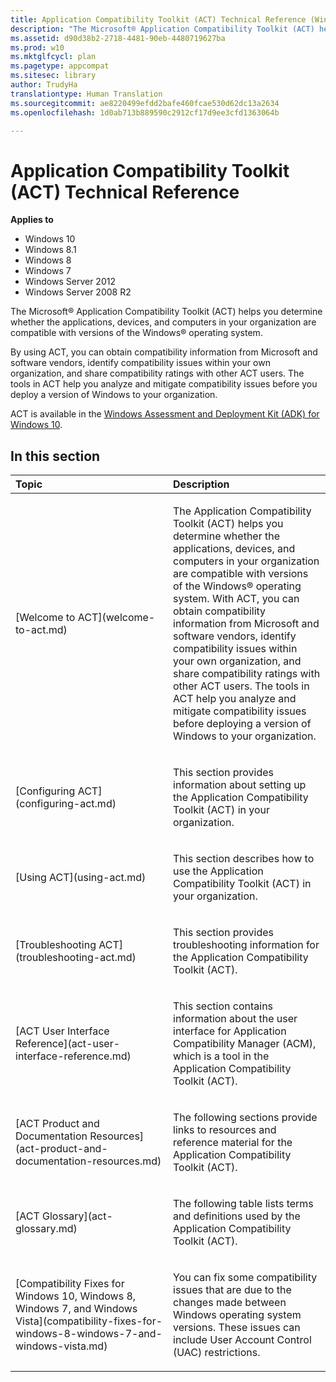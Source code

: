 ```yaml
---
title: Application Compatibility Toolkit (ACT) Technical Reference (Windows 10)
description: "The Microsoft® Application Compatibility Toolkit (ACT) helps you determine whether the applications, devices, and computers in your organization are compatible with versions of the Windows® operating system."
ms.assetid: d90d38b2-2718-4481-90eb-4480719627ba
ms.prod: w10
ms.mktglfcycl: plan
ms.pagetype: appcompat
ms.sitesec: library
author: TrudyHa
translationtype: Human Translation
ms.sourcegitcommit: ae8220499efdd2bafe460fcae530d62dc13a2634
ms.openlocfilehash: 1d0ab713b889590c2912cf17d9ee3cfd1363064b

---
```


# Application Compatibility Toolkit (ACT) Technical Reference


**Applies to**

-   Windows 10
-   Windows 8.1
-   Windows 8
-   Windows 7
-   Windows Server 2012
-   Windows Server 2008 R2

The Microsoft® Application Compatibility Toolkit (ACT) helps you determine whether the applications, devices, and computers in your organization are compatible with versions of the Windows® operating system.

By using ACT, you can obtain compatibility information from Microsoft and software vendors, identify compatibility issues within your own organization, and share compatibility ratings with other ACT users. The tools in ACT help you analyze and mitigate compatibility issues before you deploy a version of Windows to your organization.

ACT is available in the [Windows Assessment and Deployment Kit (ADK) for Windows 10](http://go.microsoft.com/fwlink/p/?LinkId=526740).

## In this section


<table>
<colgroup>
<col width="50%" />
<col width="50%" />
</colgroup>
<thead>
<tr class="header">
<th align="left">Topic</th>
<th align="left">Description</th>
</tr>
</thead>
<tbody>
<tr class="odd">
<td align="left"><p>[Welcome to ACT](welcome-to-act.md)</p></td>
<td align="left"><p>The Application Compatibility Toolkit (ACT) helps you determine whether the applications, devices, and computers in your organization are compatible with versions of the Windows® operating system. With ACT, you can obtain compatibility information from Microsoft and software vendors, identify compatibility issues within your own organization, and share compatibility ratings with other ACT users. The tools in ACT help you analyze and mitigate compatibility issues before deploying a version of Windows to your organization.</p></td>
</tr>
<tr class="even">
<td align="left"><p>[Configuring ACT](configuring-act.md)</p></td>
<td align="left"><p>This section provides information about setting up the Application Compatibility Toolkit (ACT) in your organization.</p></td>
</tr>
<tr class="odd">
<td align="left"><p>[Using ACT](using-act.md)</p></td>
<td align="left"><p>This section describes how to use the Application Compatibility Toolkit (ACT) in your organization.</p></td>
</tr>
<tr class="even">
<td align="left"><p>[Troubleshooting ACT](troubleshooting-act.md)</p></td>
<td align="left"><p>This section provides troubleshooting information for the Application Compatibility Toolkit (ACT).</p></td>
</tr>
<tr class="odd">
<td align="left"><p>[ACT User Interface Reference](act-user-interface-reference.md)</p></td>
<td align="left"><p>This section contains information about the user interface for Application Compatibility Manager (ACM), which is a tool in the Application Compatibility Toolkit (ACT).</p></td>
</tr>
<tr class="even">
<td align="left"><p>[ACT Product and Documentation Resources](act-product-and-documentation-resources.md)</p></td>
<td align="left"><p>The following sections provide links to resources and reference material for the Application Compatibility Toolkit (ACT).</p></td>
</tr>
<tr class="odd">
<td align="left"><p>[ACT Glossary](act-glossary.md)</p></td>
<td align="left"><p>The following table lists terms and definitions used by the Application Compatibility Toolkit (ACT).</p></td>
</tr>
<tr class="even">
<td align="left"><p>[Compatibility Fixes for Windows 10, Windows 8, Windows 7, and Windows Vista](compatibility-fixes-for-windows-8-windows-7-and-windows-vista.md)</p></td>
<td align="left"><p>You can fix some compatibility issues that are due to the changes made between Windows operating system versions. These issues can include User Account Control (UAC) restrictions.</p></td>
</tr>
</tbody>
</table>

 

 

 








<!--HONumber=Jun16_HO4-->


